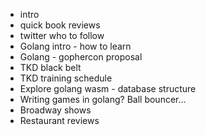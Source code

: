 - intro
- quick book reviews
- twitter who to follow
- Golang intro - how to learn
- Golang - gophercon proposal
- TKD black belt
- TKD training schedule
- Explore golang wasm - database structure
- Writing games in golang? Ball bouncer...
- Broadway shows
- Restaurant reviews
